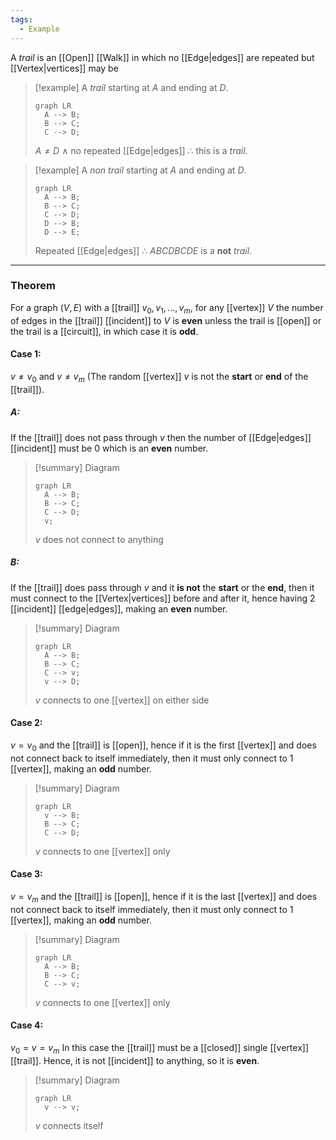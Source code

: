 ```yaml
---
tags:
  - Example
---
```

A _trail_ is an [[Open]] [[Walk]] in which no [[Edge|edges]] are repeated but [[Vertex|vertices]] may be

> [!example]
> A _trail_ starting at $A$ and ending at $D$.
> 
> ```mermaid
> graph LR 
> 	A --> B;
> 	B --> C;
> 	C --> D;
> ```
> $A \ne D \ \land$ no repeated [[Edge|edges]] $\therefore$ this is a _trail_.

> [!example]
> A _non trail_ starting at $A$ and ending at $D$.
> 
> ```mermaid
> graph LR 
> 	A --> B;
> 	B --> C;
> 	C --> D;
> 	D --> B;
> 	D --> E;
> ```
> Repeated [[Edge|edges]] $\therefore$ $ABCDBCDE$ is a **not** _trail_.

---
### Theorem
For a graph $(V, E)$ with a [[trail]] $v_0,v_1, ..., v_m$, for any [[vertex]] $V$ the number of edges in the [[trail]] [[incident]] to $V$ is **even** unless the trail is [[open]] or the trail is a [[circuit]], in which case it is **odd**.

#### Case 1: 
$v \ne v_0$ and $v \ne v_m$ (The random [[vertex]] $v$ is not the **start** or **end** of the [[trail]]).
##### A:
If the [[trail]] does not pass through $v$ then the number of [[Edge|edges]] [[incident]] must be $0$ which is an **even** number.

> [!summary] Diagram
> ```mermaid
> graph LR 
> 	A --> B;
> 	B --> C;
> 	C --> D;
> 	v;
> ```
> $v$ does not connect to anything

##### B:
If the [[trail]] does pass through $v$ and it **is not** the **start** or the **end**, then it must connect to the [[Vertex|vertices]] before and after it, hence having $2$ [[incident]] [[edge|edges]], making an **even** number.

> [!summary] Diagram
> ```mermaid
> graph LR 
> 	A --> B;
> 	B --> C;
> 	C --> v;
> 	v --> D;
> ```
> $v$ connects to one [[vertex]] on either side

#### Case 2: 
$v = v_0$ and the [[trail]] is [[open]], hence if it is the first [[vertex]] and does not connect back to itself immediately, then it must only connect to $1$ [[vertex]], making an **odd** number.

> [!summary] Diagram
> ```mermaid
> graph LR 
> 	v --> B;
> 	B --> C;
> 	C --> D;
> ```
> $v$ connects to one [[vertex]] only

#### Case 3: 
$v = v_m$ and the [[trail]] is [[open]], hence if it is the last [[vertex]] and does not connect back to itself immediately, then it must only connect to $1$ [[vertex]], making an **odd** number.

> [!summary] Diagram
> ```mermaid
> graph LR 
> 	A --> B;
> 	B --> C;
> 	C --> v;
> ```
> $v$ connects to one [[vertex]] only

#### Case 4: 
$v_0 = v = v_m$ In this case the [[trail]] must be a [[closed]] single [[vertex]] [[trail]]. Hence, it is not [[incident]] to anything, so it is **even**.

> [!summary] Diagram
> ```mermaid
> graph LR 
> 	v --> v;
> ```
> $v$ connects itself
